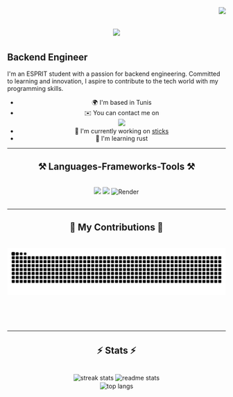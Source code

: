 <img align="right" src="https://visitor-badge.laobi.icu/badge?page_id=mAmineChniti.mAmineChniti" />

<h1 align="center">
    <img src="https://readme-typing-svg.herokuapp.com/?font=Righteous&size=35&center=true&vCenter=true&width=500&height=70&duration=4000&lines=Hi+There!+👋;+I'm+mAmineChniti!;" />
</h1>

Backend Engineer
----------------
 
I'm an ESPRIT student with a passion for backend engineering. Committed to learning and innovation, I aspire to contribute to the tech world with my programming skills.

<div align="center"> 

* 🌍  I'm based in Tunis
* ✉️  You can contact me on 
  <br>
  <a href="mailto:emin.chniti@esprit.tn.com">
    <img src="https://img.shields.io/badge/Gmail-333333?style=for-the-badge&logo=gmail&logoColor=red" />
  </a>
* 🚀  I'm currently working on [sticks](http://github.com/mAmineChniti/sticks)
* 🧠  I'm learning rust

</div>

 <hr/>
 
<h2 align="center">⚒️ Languages-Frameworks-Tools ⚒️</h2>
<br/>
<div align="center">
    <img src="https://skillicons.dev/icons?i=bootstrap,html,css,vscode,github,git,php,bash,postman,md" />
    <img src="https://skillicons.dev/icons?i=nodejs,python,javascript,mongodb,c,mysql,fastapi,rust,githubactions,linux," />
    <a target="_blank" rel="noreferrer"><img src="https://raw.githubusercontent.com/danielcranney/readme-generator/main/public/icons/skills/render-colored.svg" width="36" height="36" alt="Render" /></a>
    <br>
</div>

<br/>
<hr/>

<div align="center">
  <h2>🐍 My Contributions 🐍</h2>
  <br>
  <img alt="snake eating my contributions" src="https://raw.githubusercontent.com/mAmineChniti/mAmineChniti/output/github-contribution-grid-snake.svg" />
  
  <br/><br/><br/>
</div>

<hr/>

<h2 align="center">⚡ Stats ⚡</h2>
<br>
<div align=center>
  <img width=390 src="https://streak-stats.demolab.com/?user=mAmineChniti&count_private=true&theme=react&border_radius=10" alt="streak stats"/>
  <img width=390 src="https://github-readme-stats.vercel.app/api?username=mAmineChniti&count_private=true&show_icons=true&theme=react&rank_icon=github&border_radius=10" alt="readme stats" />
  <br/>
  <img width=325 align="center" src="https://github-readme-stats.vercel.app/api/top-langs/?username=mAmineChniti&hide=HTML&langs_count=8&layout=compact&theme=react&border_radius=10&size_weight=0.5&count_weight=0.5&exclude_repo=github-readme-stats" alt="top langs" />
</div>
